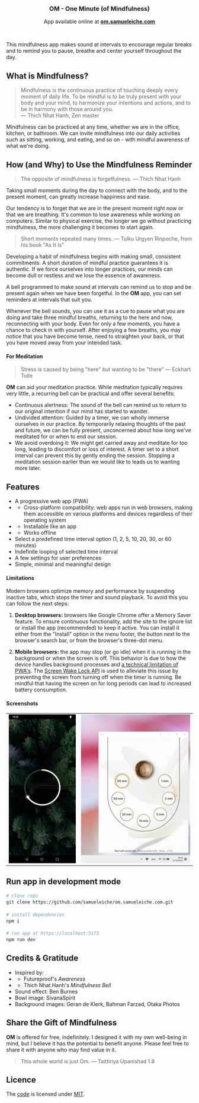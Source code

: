 <br>

<h3 align="center">OM - One Minute (of Mindfulness)</h3>

<p align="center">
    App available online at <b><a href="https://om.samueleiche.com">om.samueleiche.com</a></b>
</p>

<br>

This mindfulness app makes sound at intervals to encourage regular breaks and to remind you to pause, breathe and center yourself throughout the day.

## What is Mindfulness?

> Mindfulness is the continuous practice of touching deeply every moment of daily life. To be mindful is to be truly present with your body and your mind, to harmonize your intentions and actions, and to be in harmony with those around you. \
>  — Thich Nhat Hanh, Zen master

Mindfulness can be practiced at any time, whether we are in the office, kitchen, or bathroom. We can invite mindfulness into our daily activities such as sitting, working, and eating, and so on - with mindful awareness of what we're doing.

## How (and Why) to Use the Mindfulness Reminder

> The opposite of mindfulness is forgetfulness. — Thich Nhat Hanh

Taking small moments during the day to connect with the body, and to the present moment, can greatly increase happiness and ease.

Our tendency is to forget that we are in the present moment right now or that we are breathing. It's common to lose awareness while working on computers. Similar to physical exercise, the longer we go without practicing mindfulness, the more challenging it becomes to start again.

> Short moments repeated many times. — Tulku Urgyen Rinpoche, from his book "As It Is"

Developing a habit of mindfulness begins with making small, consistent commitments. A short duration of mindful practice guarantees it is authentic. If we force ourselves into longer practices, our minds can become dull or restless and we lose the essence of awareness.

A bell programmed to make sound at intervals can remind us to stop and be present again when we have been forgetful. In the **OM** app, you can set reminders at intervals that suit you.

Whenever the bell sounds, you can use it as a cue to pause what you are doing and take three mindful breaths, returning to the here and now, reconnecting with your body. Even for only a few moments, you have a chance to check in with yourself. After enjoying a few breaths, you may notice that you have become tense, need to straighten your back, or that you have moved away from your intended task.

#### For Meditation

> Stress is caused by being "here" but wanting to be "there" — Eckhart Tolle

**OM** can aid your meditation practice. While meditation typically requires very little, a recurring bell can be practical and offer several benefits:

-   Continuous alertness: The sound of the bell can remind us to return to our original intention if our mind has started to wander.
-   Undivided attention: Guided by a timer, we can wholly immerse ourselves in our practice. By temporarily relaxing thoughts of the past and future, we can be fully present, unconcerned about how long we've meditated for or when to end our session.
-   We avoid overdoing it: We might get carried away and meditate for too long, leading to discomfort or loss of interest. A timer set to a short interval can prevent this by gently ending the session. Stopping a meditation session earlier than we would like to leads us to wanting more later.

## Features

-   A progressive web app (PWA)
-   -   Cross-platform compatibility: web apps run in web browsers, making them accessible on various platforms and devices regardless of their operating system
-   -   Installable like an app
-   -   Works offline
-   Select a predefined time interval option (1, 2, 5, 10, 20, 30, or 60 minutes)
-   Indefinite looping of selected time interval
-   A few settings for user preferences
-   Simple, minimal and meaningful design

#### Limitations

Modern browsers optimize memory and performance by suspending inactive tabs, which stops the timer and sound playback. To avoid this you can follow the next steps:

1. **Desktop browsers:** browsers like Google Chrome offer a Memory Saver feature. To ensure continuous functionality, add the site to the ignore list or install the app (recommended) to keep it active. You can install it either from the "Install" option in the menu footer, the button next to the browser's search bar, or from the browser's three-dot menu.

2. **Mobile browsers:** the app may stop (or go idle) when it is running in the background or when the screen is off. This behavior is due to how the device handles background processes and [a technical limitation of PWA's](https://bugs.chromium.org/p/chromium/issues/detail?id=889077). The [Screen Wake Lock API](https://developer.mozilla.org/en-US/docs/Web/API/Screen_Wake_Lock_API) is used to alleviate this issue by preventing the screen from turning off when the timer is running. Be mindful that having the screen on for long periods can lead to increased battery consumption.

#### Screenshots

<table>
    <tr>
        <td>
            <img src="./screenshots/screenshot-android.jpg" />
        </td>
        <td>
            <img src="./screenshots/screenshot-windows.jpg" />
        </td>
    </tr>
</table>

## Run app in development mode

```bash
# clone repo
git clone https://github.com/samueleiche/om.samueleiche.com.git

# install dependencies
npm i

# run app at https://localhost:5173
npm run dev
```

## Credits & Gratitude

-   Inspired by:
-   -   Futureproof's _Awareness_
-   -   Thich Nhat Hanh's _Mindfulness Bell_
-   Sound effect: Ben Burnes
-   Bowl image: SivanaSpirit
-   Background images: Geran de Klerk, Bahman Farzad, Otaka Photos

## Share the Gift of Mindfulness

**OM** is offered for free, indefinitely. I designed it with my own well-being in mind, but I believe it has the potential to benefit anyone. Please feel free to share it with anyone who may find value in it.

> This whole world is just Om. — Taittiriya Upanishad 1.8

## Licence

The [code](https://github.com/samueleiche/om.samueleiche.com) is licensed under [MIT](./LICENCE).
